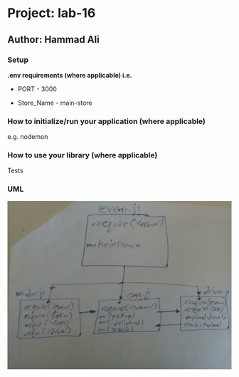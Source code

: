 # Project: lab-16

## Author: Hammad Ali


### Setup
**.env requirements (where applicable)
i.e.**

* PORT - 3000

* Store_Name - main-store

### How to initialize/run your application (where applicable)
e.g. nodemon

### How to use your library (where applicable)
Tests

### UML
![image](./assets/events.jpg)